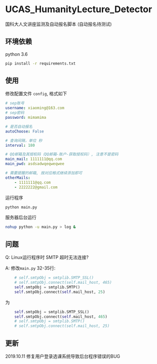 # UCAS_HumanityLecture_Detector
国科大人文讲座监测及自动报名脚本 (自动报名待测试)
## 环境依赖

python 3.6

```sh
pip install -r requirements.txt
```


## 使用
修改配置文件 `config`, 格式如下
```yaml
# sep账号
username: xiaoming@163.com
# sep密码
password: mimamima

# 是否自动报名
autoChoose: False

# 查询间隔，单位 秒
interval: 180

# QQ邮箱及其授权码（QQ邮箱-账户-获取授权码）, 注意不是密码
main_mail: 1111111@qq.com
main_pwd: asdsadwqeqweqwee

# 需要提醒的邮箱, 按对应格式继续添加即可
otherMails:
    - 1111111@qq.com
    - 2222222@gmail.com
```
运行程序
```python
python main.py
```

服务器后台运行
```sh
nohup python -u main.py > log &
```
## 问题

Q: Linux运行程序时 SMTP 超时无法连接?

A: 修改`main.py` 32-35行:
```python
    # self.smtpObj = smtplib.SMTP_SSL() 
    # self.smtpObj.connect(self.mail_host, 465)
    self.smtpObj = smtplib.SMTP() 
    self.smtpObj.connect(self.mail_host, 25)
```
为
```python
    self.smtpObj = smtplib.SMTP_SSL() 
    self.smtpObj.connect(self.mail_host, 465)
    # self.smtpObj = smtplib.SMTP() 
    # self.smtpObj.connect(self.mail_host, 25)
```
## 更新
2019.10.11 修复用户登录选课系统导致后台程序错误的BUG